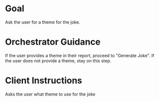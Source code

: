 # Goal
Ask the user for a theme for the joke.

# Orchestrator Guidance
If the user provides a theme in their report, proceed to "Generate Joke".
If the user does not provide a theme, stay on this step.

# Client Instructions
Asks the user what theme to use for the joke
